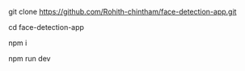 git clone https://github.com/Rohith-chintham/face-detection-app.git

cd face-detection-app

npm i 

npm run dev
